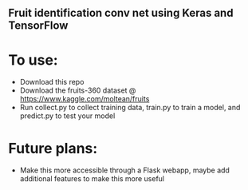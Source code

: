 ## Fruit identification conv net using Keras and TensorFlow
# To use:
* Download this repo
* Download the fruits-360 dataset @ https://www.kaggle.com/moltean/fruits
* Run collect.py to collect training data, train.py to train a model, and predict.py to test your model
 
# Future plans:
* Make this more accessible through a Flask webapp, maybe add additional features to make this more useful